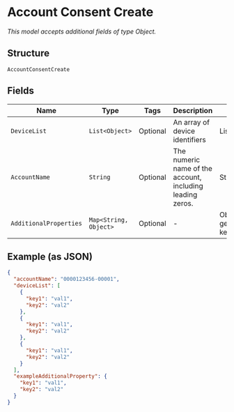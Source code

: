 
# Account Consent Create

*This model accepts additional fields of type Object.*

## Structure

`AccountConsentCreate`

## Fields

| Name | Type | Tags | Description | Getter | Setter |
|  --- | --- | --- | --- | --- | --- |
| `DeviceList` | `List<Object>` | Optional | An array of device identifiers | List<Object> getDeviceList() | setDeviceList(List<Object> deviceList) |
| `AccountName` | `String` | Optional | The numeric name of the account, including leading zeros. | String getAccountName() | setAccountName(String accountName) |
| `AdditionalProperties` | `Map<String, Object>` | Optional | - | Object getAdditionalProperty(String key) | additionalProperty(String key, Object value) |

## Example (as JSON)

```json
{
  "accountName": "0000123456-00001",
  "deviceList": [
    {
      "key1": "val1",
      "key2": "val2"
    },
    {
      "key1": "val1",
      "key2": "val2"
    },
    {
      "key1": "val1",
      "key2": "val2"
    }
  ],
  "exampleAdditionalProperty": {
    "key1": "val1",
    "key2": "val2"
  }
}
```

